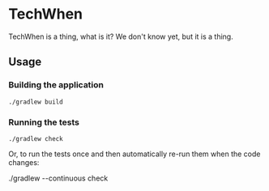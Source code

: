 # TechWhen

TechWhen is a thing, what is it? We don't know yet, but it is a thing.

## Usage

### Building the application
`./gradlew build`

### Running the tests
`./gradlew check`

Or, to run the tests once and then automatically re-run them when the code changes:

./gradlew --continuous check
